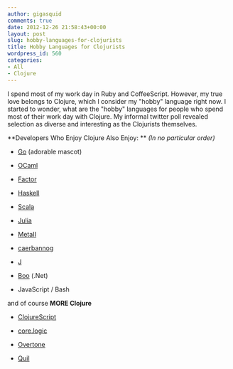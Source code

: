 ```yaml
---
author: gigasquid
comments: true
date: 2012-12-26 21:58:43+00:00
layout: post
slug: hobby-languages-for-clojurists
title: Hobby Languages for Clojurists
wordpress_id: 560
categories:
- All
- Clojure
---
```


I spend most of my work day in Ruby and CoffeeScript. However, my true love belongs to Clojure, which I consider my "hobby" language right now. I started to wonder, what are the "hobby" languages for people who spend most of their work day with Clojure. My informal twitter poll revealed selection as diverse and interesting as the Clojurists themselves.

**Developers Who Enjoy Clojure Also Enjoy: **
_(In no particular order)_



	
  * [Go](http://golang.org/) (adorable mascot)

	
  * [OCaml](http://ocaml.org/)

	
  * [Factor](http://factorcode.org/)

	
  * [Haskell](http://www.haskell.org/haskellwiki/Haskell)

	
  * [Scala](http://www.scala-lang.org/)

	
  * [Julia](http://julialang.org/)

	
  * [MetaII](http://www.bayfronttechnologies.com/metaii.html)

	
  * [caerbannog](https://github.com/Fogus/caerbannog)

	
  * [J](http://www.jsoftware.com/)

	
  * [Boo](http://boo.codehaus.org/) (.Net)

	
  * JavaScript / Bash


and of course **MORE Clojure**



	
  * [ClojureScript](https://github.com/clojure/clojurescript)

	
  * [core.logic](https://github.com/clojure/core.logic)

	
  * [Overtone](http://overtone.github.com)

	
  * [Quil](https://github.com/quil/quil)



